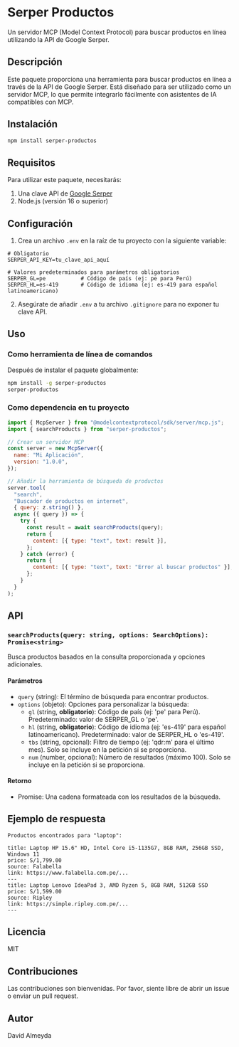 # Serper Productos

Un servidor MCP (Model Context Protocol) para buscar productos en línea utilizando la API de Google Serper.

## Descripción

Este paquete proporciona una herramienta para buscar productos en línea a través de la API de Google Serper. Está diseñado para ser utilizado como un servidor MCP, lo que permite integrarlo fácilmente con asistentes de IA compatibles con MCP.

## Instalación

```bash
npm install serper-productos
```

## Requisitos

Para utilizar este paquete, necesitarás:

1. Una clave API de [Google Serper](https://serper.dev/)
2. Node.js (versión 16 o superior)

## Configuración

1. Crea un archivo `.env` en la raíz de tu proyecto con la siguiente variable:

```
# Obligatorio
SERPER_API_KEY=tu_clave_api_aquí

# Valores predeterminados para parámetros obligatorios
SERPER_GL=pe           # Código de país (ej: pe para Perú)
SERPER_HL=es-419       # Código de idioma (ej: es-419 para español latinoamericano)
```

2. Asegúrate de añadir `.env` a tu archivo `.gitignore` para no exponer tu clave API.

## Uso

### Como herramienta de línea de comandos

Después de instalar el paquete globalmente:

```bash
npm install -g serper-productos
serper-productos
```

### Como dependencia en tu proyecto

```javascript
import { McpServer } from "@modelcontextprotocol/sdk/server/mcp.js";
import { searchProducts } from "serper-productos";

// Crear un servidor MCP
const server = new McpServer({
  name: "Mi Aplicación",
  version: "1.0.0",
});

// Añadir la herramienta de búsqueda de productos
server.tool(
  "search",
  "Buscador de productos en internet",
  { query: z.string() },
  async ({ query }) => {
    try {
      const result = await searchProducts(query);
      return {
        content: [{ type: "text", text: result }],
      };
    } catch (error) {
      return {
        content: [{ type: "text", text: "Error al buscar productos" }],
      };
    }
  }
);
```

## API

### `searchProducts(query: string, options: SearchOptions): Promise<string>`

Busca productos basados en la consulta proporcionada y opciones adicionales.

#### Parámetros

- `query` (string): El término de búsqueda para encontrar productos.
- `options` (objeto): Opciones para personalizar la búsqueda:
  - `gl` (string, **obligatorio**): Código de país (ej: 'pe' para Perú). Predeterminado: valor de SERPER_GL o 'pe'.
  - `hl` (string, **obligatorio**): Código de idioma (ej: 'es-419' para español latinoamericano). Predeterminado: valor de SERPER_HL o 'es-419'.
  - `tbs` (string, opcional): Filtro de tiempo (ej: 'qdr:m' para el último mes). Solo se incluye en la petición si se proporciona.
  - `num` (number, opcional): Número de resultados (máximo 100). Solo se incluye en la petición si se proporciona.

#### Retorno

- Promise<string>: Una cadena formateada con los resultados de la búsqueda.

## Ejemplo de respuesta

```
Productos encontrados para "laptop":

title: Laptop HP 15.6" HD, Intel Core i5-1135G7, 8GB RAM, 256GB SSD, Windows 11
price: S/1,799.00
source: Falabella
link: https://www.falabella.com.pe/...
---
title: Laptop Lenovo IdeaPad 3, AMD Ryzen 5, 8GB RAM, 512GB SSD
price: S/1,599.00
source: Ripley
link: https://simple.ripley.com.pe/...
---
```

## Licencia

MIT

## Contribuciones

Las contribuciones son bienvenidas. Por favor, siente libre de abrir un issue o enviar un pull request.

## Autor

David Almeyda
